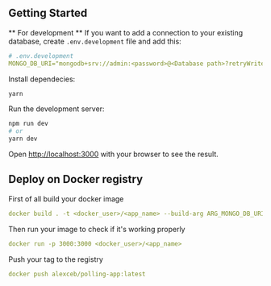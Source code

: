 ## Getting Started

** For development **
If you want to add a connection to your existing database, create `.env.development` file and add this:

```yaml
# .env.development
MONGO_DB_URI="mongodb+srv://admin:<password>@<Database path>?retryWrites=true&w=majority"
```

Install dependecies:

```bash
yarn
```

Run the development server:

```bash
npm run dev
# or
yarn dev
```

Open [http://localhost:3000](http://localhost:3000) with your browser to see the result.

## Deploy on Docker registry

First of all build your docker image

```yaml
docker build . -t <docker_user>/<app_name> --build-arg ARG_MONGO_DB_URI="YOUR_MONGO_DB_URI"
```

Then run your image to check if it's working properly

```yaml
docker run -p 3000:3000 <docker_user>/<app_name>
```

Push your tag to the registry

```yaml
docker push alexceb/polling-app:latest
```
